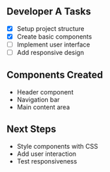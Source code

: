 ## Developer A Tasks
- [x] Setup project structure
- [x] Create basic components
- [ ] Implement user interface
- [ ] Add responsive design
## Components Created
- Header component
- Navigation bar
- Main content area
## Next Steps
- Style components with CSS
- Add user interaction
- Test responsiveness